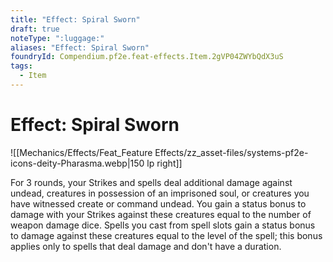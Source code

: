 ```yaml
---
title: "Effect: Spiral Sworn"
draft: true
noteType: ":luggage:"
aliases: "Effect: Spiral Sworn"
foundryId: Compendium.pf2e.feat-effects.Item.2gVP04ZWYbQdX3uS
tags:
  - Item
---
```


# Effect: Spiral Sworn
![[Mechanics/Effects/Feat_Feature Effects/zz_asset-files/systems-pf2e-icons-deity-Pharasma.webp|150 lp right]]

For 3 rounds, your Strikes and spells deal additional damage against undead, creatures in possession of an imprisoned soul, or creatures you have witnessed create or command undead. You gain a status bonus to damage with your Strikes against these creatures equal to the number of weapon damage dice. Spells you cast from spell slots gain a status bonus to damage against these creatures equal to the level of the spell; this bonus applies only to spells that deal damage and don't have a duration.
